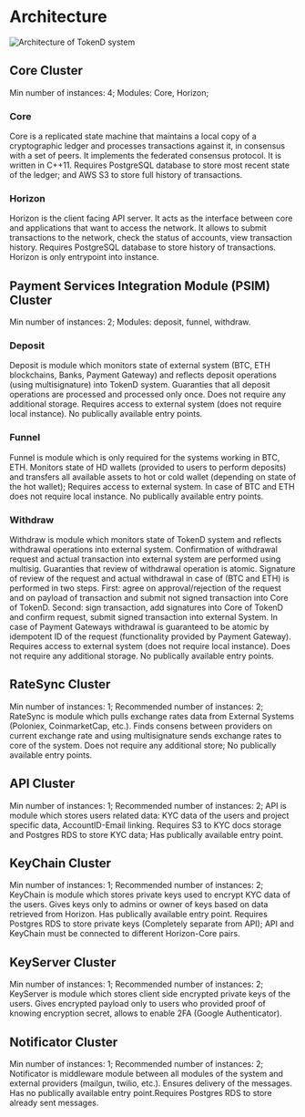 # Architecture

![Architecture of TokenD system](https://lh4.googleusercontent.com/_ELztJW0hlR4-b6Og0mXEcFnX2O_5trs1P75pxxGvI3OuzGZZ0AxhZE0XEfjYpucadE20M8OHkbgQtadu7hN-1bkaS-7lv2D4I1LM1U5cHCMalzmVXdjh_NcuLPiPfCKepxIpaQv)

## Core Cluster

Min number of instances: 4;
Modules: Core, Horizon;

### Core

Core is a replicated state machine that maintains a local copy of a cryptographic ledger and processes transactions against it, in consensus with a set of peers. It implements the federated consensus protocol. It is written in C++11. Requires PostgreSQL database to store most recent state of the ledger; and AWS S3 to store full history of transactions.

### Horizon

Horizon is the client facing API server. It acts as the interface between core and applications that want to access the network. It allows to submit transactions to the network, check the status of accounts, view transaction history. Requires PostgreSQL database to store history of transactions. Horizon is only entrypoint into instance.

## Payment Services Integration Module (PSIM) Cluster

Min number of instances: 2;
Modules: deposit, funnel, withdraw.

### Deposit

Deposit is module which monitors state of external system (BTC, ETH blockchains, Banks, Payment Gateway) and reflects deposit operations (using multisignature) into TokenD system. Guaranties that all deposit operations are processed and processed only once. Does not require any additional storage. Requires access to external system (does not require local instance). No publically available entry points. 

### Funnel

Funnel is module which is only required for the systems working in BTC, ETH. Monitors state of HD wallets (provided to users to perform deposits) and transfers all available assets to hot or cold wallet (depending on state of the hot wallet); Requires access to external system. In case of BTC and ETH does not require local instance. No publically available entry points.

### Withdraw

Withdraw is module which monitors state of TokenD system and reflects withdrawal operations into external system. Confirmation of withdrawal request and actual transaction into external system are performed using multisig. Guaranties that review of withdrawal operation is atomic. Signature of review of the request and actual withdrawal in case of (BTC and ETH) is performed in two steps. First: agree on approval/rejection of the request and on payload of transaction and submit not signed transaction into Core of TokenD. Second: sign transaction, add signatures into Core of TokenD and confirm request, submit signed transaction into external System. In case of Payment Gateways withdrawal is guaranteed to be atomic by idempotent ID of the request (functionality provided by Payment Gateway). Requires access to external system (does not require local instance). Does not require any additional storage. No publically available entry points.

## RateSync Cluster

Min number of instances: 1;
Recommended number of instances: 2;
RateSync is module which pulls exchange rates data from External Systems (Poloniex, CoinmarketCap, etc.). Finds consens between providers on current exchange rate and using multisignature sends exchange rates to core of the system. Does not require any additional store; No publically available entry points.

## API Cluster

Min number of instances: 1;
Recommended number of instances: 2;
API is module which stores users related data: KYC data of the users and project specific data, AccountID-Email linking. Requires S3 to KYC docs storage and Postgres RDS to store KYC data; Has publically available entry point.

## KeyChain Cluster

Min number of instances: 1;
Recommended number of instances: 2;
KeyChain is module which stores private keys used to encrypt KYC data of the users. Gives keys only to admins or owner of keys based on data retrieved from Horizon. Has publically available entry point. Requires Postgres RDS to store private keys (Completely separate from API); API and KeyChain must be connected to different Horizon-Core pairs.

## KeyServer Cluster 

 Min number of instances: 1;
Recommended number of instances: 2;
KeyServer is module which stores client side encrypted private keys of the users. Gives encrypted payload only to users who provided proof of knowing encryption secret, allows to enable 2FA (Google Authenticator).

## Notificator Cluster

Min number of instances: 1;
Recommended number of instances: 2;
Notificator is middleware module between all modules of the system and external providers (mailgun, twilio, etc.). Ensures delivery of the messages. Has no publically available entry point.Requires Postgres RDS to store already sent messages.
